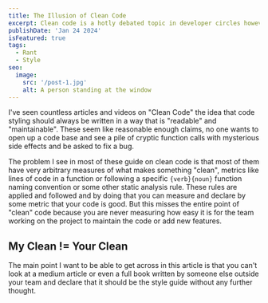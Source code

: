```yaml
---
title: The Illusion of Clean Code
excerpt: Clean code is a hotly debated topic in developer circles however I think most of this discourse is pointless. There is no such thing as a universal "clean code"
publishDate: 'Jan 24 2024'
isFeatured: true
tags:
  - Rant
  - Style
seo:
  image:
    src: '/post-1.jpg'
    alt: A person standing at the window
---
```


I've seen countless articles and videos on "Clean Code" the idea that code styling should always be written in a way that is "readable" and "maintainable". These seem like reasonable enough claims, no one wants to open up a code base and see a pile of cryptic function calls with mysterious side effects and be asked to fix a bug.

The problem I see in most of these guide on clean code is that most of them have very arbitrary measures of what makes something "clean", metrics like lines of code in a function or following a specific `{verb}{noun}` function naming convention or some other static analysis rule. These rules are applied and followed and by doing that you can measure and declare by some metric that your code is good. But this misses the entire point of "clean" code because you are never measuring how easy it is for the team working on the project to maintain the code or add new features.

## My Clean != Your Clean

The main point I want to be able to get across in this article is that you can't look at a medium article or even a full book written by someone else outside your team and declare that it should be the style guide without any further thought.
